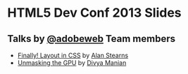 # HTML5 Dev Conf 2013 Slides

## Talks by [@adobeweb](http://twitter.com/adobeweb) Team members

- [Finally! Layout in CSS]() by [Alan Stearns](http://twitter.com/alanstearns)
- [Unmasking the GPU](http://nimbu.in/html5devconf-oct/) by [Divya Manian](http://twitter.com/divya)
